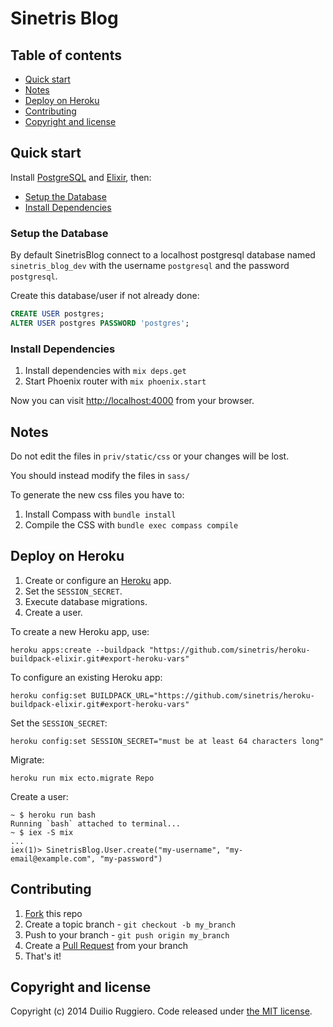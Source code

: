 # Sinetris Blog

## Table of contents

 - [Quick start](#quick-start)
 - [Notes](#notes)
 - [Deploy on Heroku](#deploy-on-heroku)
 - [Contributing](#contributing)
 - [Copyright and license](#copyright-and-license)

## Quick start

Install [PostgreSQL](http://www.postgresql.org/download/) and [Elixir](http://elixir-lang.org/), then:

* [Setup the Database](#setup-the-database)
* [Install Dependencies](#install-dependencies)

### Setup the Database

By default SinetrisBlog connect to a localhost postgresql database
named `sinetris_blog_dev` with the username `postgresql` and the password
`postgresql`.

Create this database/user if not already done:

```SQL
CREATE USER postgres;
ALTER USER postgres PASSWORD 'postgres';
```

### Install Dependencies

1. Install dependencies with `mix deps.get`
3. Start Phoenix router with `mix phoenix.start`

Now you can visit [http://localhost:4000](http://localhost:4000) from your browser.

## Notes

Do not edit the files in `priv/static/css` or your changes will be lost.

You should instead modify the files in `sass/`

To generate the new css files you have to:

1. Install Compass with `bundle install`
2. Compile the CSS with `bundle exec compass compile`

## Deploy on Heroku

1. Create or configure an [Heroku](https://devcenter.heroku.com/articles/quickstart) app.
2. Set the `SESSION_SECRET`.
3. Execute database migrations.
4. Create a user.

To create a new Heroku app, use:
```
heroku apps:create --buildpack "https://github.com/sinetris/heroku-buildpack-elixir.git#export-heroku-vars"
```

To configure an existing Heroku app:
```
heroku config:set BUILDPACK_URL="https://github.com/sinetris/heroku-buildpack-elixir.git#export-heroku-vars"
```

Set the `SESSION_SECRET`:
```
heroku config:set SESSION_SECRET="must be at least 64 characters long"
```

Migrate:
```
heroku run mix ecto.migrate Repo
```

Create a user:
```
~ $ heroku run bash
Running `bash` attached to terminal...
~ $ iex -S mix
...
iex(1)> SinetrisBlog.User.create("my-username", "my-email@example.com", "my-password")

```


## Contributing

1. [Fork](https://help.github.com/articles/fork-a-repo) this repo
2. Create a topic branch - `git checkout -b my_branch`
3. Push to your branch - `git push origin my_branch`
4. Create a [Pull Request](http://help.github.com/pull-requests/) from your
   branch
5. That's it!

## Copyright and license

Copyright (c) 2014 Duilio Ruggiero. Code released under [the MIT license](LICENSE).
